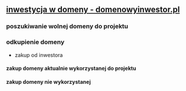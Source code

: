 ## [inwestycja w domeny - domenowyinwestor.pl](https://www.domenowyinwestor.pl)

### poszukiwanie wolnej domeny do projektu

### odkupienie domeny
+ zakup od inwestora

#### zakup domeny aktualnie wykorzystanej do projektu


#### zakup domeny nie wykorzystanej

